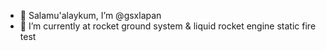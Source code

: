 - 👋 Salamu'alaykum, I’m @gsxlapan
- 🌱 I’m currently at rocket ground system & liquid rocket engine static fire test

<!---
gsxlapan/gsxlapan is a ✨ special ✨ repository because its `README.md` (this file) appears on your GitHub profile.
You can click the Preview link to take a look at your changes.
--->
